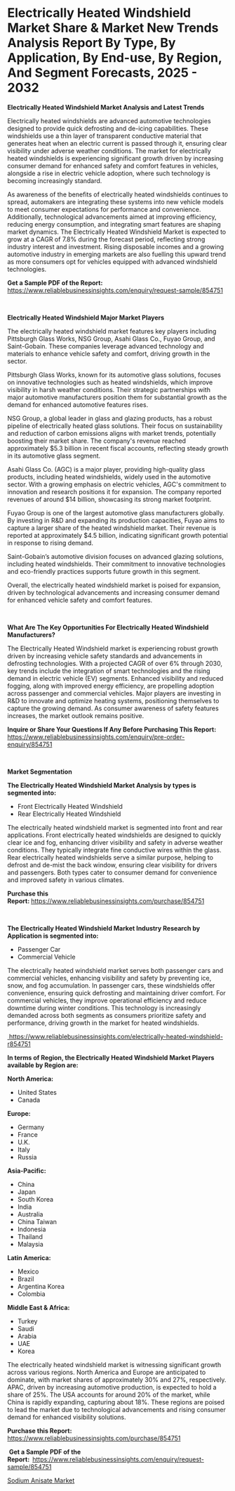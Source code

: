 <p><h1>Electrically Heated Windshield Market Share & Market New Trends Analysis Report By Type, By Application, By End-use, By Region, And Segment Forecasts, 2025 - 2032</h1></p><p><strong>Electrically Heated Windshield Market Analysis and Latest Trends</strong></p>
<p><p>Electrically heated windshields are advanced automotive technologies designed to provide quick defrosting and de-icing capabilities. These windshields use a thin layer of transparent conductive material that generates heat when an electric current is passed through it, ensuring clear visibility under adverse weather conditions. The market for electrically heated windshields is experiencing significant growth driven by increasing consumer demand for enhanced safety and comfort features in vehicles, alongside a rise in electric vehicle adoption, where such technology is becoming increasingly standard. </p><p>As awareness of the benefits of electrically heated windshields continues to spread, automakers are integrating these systems into new vehicle models to meet consumer expectations for performance and convenience. Additionally, technological advancements aimed at improving efficiency, reducing energy consumption, and integrating smart features are shaping market dynamics. The Electrically Heated Windshield Market is expected to grow at a CAGR of 7.8% during the forecast period, reflecting strong industry interest and investment. Rising disposable incomes and a growing automotive industry in emerging markets are also fuelling this upward trend as more consumers opt for vehicles equipped with advanced windshield technologies.</p></p>
<p><strong>Get a Sample PDF of the Report:&nbsp;</strong> <a href="https://www.reliablebusinessinsights.com/enquiry/request-sample/854751?utm_campaign=3455&utm_medium=2&utm_source=Github&utm_content=ia&utm_term=31032025&utm_id=electrically-heated-windshield">https://www.reliablebusinessinsights.com/enquiry/request-sample/854751</a></p>
<p>&nbsp;</p>
<p><strong>Electrically Heated Windshield Major Market Players</strong></p>
<p><p>The electrically heated windshield market features key players including Pittsburgh Glass Works, NSG Group, Asahi Glass Co., Fuyao Group, and Saint-Gobain. These companies leverage advanced technology and materials to enhance vehicle safety and comfort, driving growth in the sector.</p><p>Pittsburgh Glass Works, known for its automotive glass solutions, focuses on innovative technologies such as heated windshields, which improve visibility in harsh weather conditions. Their strategic partnerships with major automotive manufacturers position them for substantial growth as the demand for enhanced automotive features rises.</p><p>NSG Group, a global leader in glass and glazing products, has a robust pipeline of electrically heated glass solutions. Their focus on sustainability and reduction of carbon emissions aligns with market trends, potentially boosting their market share. The company's revenue reached approximately $5.3 billion in recent fiscal accounts, reflecting steady growth in its automotive glass segment.</p><p>Asahi Glass Co. (AGC) is a major player, providing high-quality glass products, including heated windshields, widely used in the automotive sector. With a growing emphasis on electric vehicles, AGC's commitment to innovation and research positions it for expansion. The company reported revenues of around $14 billion, showcasing its strong market footprint.</p><p>Fuyao Group is one of the largest automotive glass manufacturers globally. By investing in R&D and expanding its production capacities, Fuyao aims to capture a larger share of the heated windshield market. Their revenue is reported at approximately $4.5 billion, indicating significant growth potential in response to rising demand.</p><p>Saint-Gobain’s automotive division focuses on advanced glazing solutions, including heated windshields. Their commitment to innovative technologies and eco-friendly practices supports future growth in this segment. </p><p>Overall, the electrically heated windshield market is poised for expansion, driven by technological advancements and increasing consumer demand for enhanced vehicle safety and comfort features.</p></p>
<p>&nbsp;</p>
<p><strong>What Are The Key Opportunities For Electrically Heated Windshield Manufacturers?</strong></p>
<p><p>The Electrically Heated Windshield market is experiencing robust growth driven by increasing vehicle safety standards and advancements in defrosting technologies. With a projected CAGR of over 6% through 2030, key trends include the integration of smart technologies and the rising demand in electric vehicle (EV) segments. Enhanced visibility and reduced fogging, along with improved energy efficiency, are propelling adoption across passenger and commercial vehicles. Major players are investing in R&D to innovate and optimize heating systems, positioning themselves to capture the growing demand. As consumer awareness of safety features increases, the market outlook remains positive.</p></p>
<p><strong>Inquire or Share Your Questions If Any Before Purchasing This Report:</strong> <a href="https://www.reliablebusinessinsights.com/enquiry/pre-order-enquiry/854751?utm_campaign=3455&utm_medium=2&utm_source=Github&utm_content=ia&utm_term=31032025&utm_id=electrically-heated-windshield">https://www.reliablebusinessinsights.com/enquiry/pre-order-enquiry/854751</a></p>
<p>&nbsp;</p>
<p><strong>Market Segmentation</strong></p>
<p><strong>The Electrically Heated Windshield Market Analysis by types is segmented into:</strong></p>
<p><ul><li>Front Electrically Heated Windshield</li><li>Rear Electrically Heated Windshield</li></ul></p>
<p><p>The electrically heated windshield market is segmented into front and rear applications. Front electrically heated windshields are designed to quickly clear ice and fog, enhancing driver visibility and safety in adverse weather conditions. They typically integrate fine conductive wires within the glass. Rear electrically heated windshields serve a similar purpose, helping to defrost and de-mist the back window, ensuring clear visibility for drivers and passengers. Both types cater to consumer demand for convenience and improved safety in various climates.</p></p>
<p><strong>Purchase this Report:&nbsp;</strong><a href="https://www.reliablebusinessinsights.com/purchase/854751?utm_campaign=3455&utm_medium=2&utm_source=Github&utm_content=ia&utm_term=31032025&utm_id=electrically-heated-windshield">https://www.reliablebusinessinsights.com/purchase/854751</a></p>
<p>&nbsp;</p>
<p><strong>The Electrically Heated Windshield Market Industry Research by Application is segmented into:</strong></p>
<p><ul><li>Passenger Car</li><li>Commercial Vehicle</li></ul></p>
<p><p>The electrically heated windshield market serves both passenger cars and commercial vehicles, enhancing visibility and safety by preventing ice, snow, and fog accumulation. In passenger cars, these windshields offer convenience, ensuring quick defrosting and maintaining driver comfort. For commercial vehicles, they improve operational efficiency and reduce downtime during winter conditions. This technology is increasingly demanded across both segments as consumers prioritize safety and performance, driving growth in the market for heated windshields.</p></p>
<p><a href="https://www.reliablebusinessinsights.com/electrically-heated-windshield-r854751?utm_campaign=3455&utm_medium=2&utm_source=Github&utm_content=ia&utm_term=31032025&utm_id=electrically-heated-windshield">&nbsp;https://www.reliablebusinessinsights.com/electrically-heated-windshield-r854751</a></p>
<p><strong>In terms of Region, the Electrically Heated Windshield Market Players available by Region are:</strong></p>
<p>
    <p> <strong> North America: </strong>
        <ul>
            <li>United States</li>
            <li>Canada</li>
        </ul>
        </p> 
    <p> <strong> Europe: </strong>
        <ul>
            <li>Germany</li>
            <li>France</li>
            <li>U.K.</li>
            <li>Italy</li>
            <li>Russia</li>
        </ul>
        </p> 
    <p> <strong> Asia-Pacific: </strong>
        <ul>
            <li>China</li>
            <li>Japan</li>
            <li>South Korea</li>
            <li>India</li>
            <li>Australia</li>
            <li>China Taiwan</li>
            <li>Indonesia</li>
            <li>Thailand</li>
            <li>Malaysia</li>
        </ul>
        </p> 
    <p> <strong> Latin America: </strong>
        <ul>
            <li>Mexico</li>
            <li>Brazil</li>
            <li>Argentina Korea</li>
            <li>Colombia</li>
        </ul>
        </p> 
    <p> <strong> Middle East & Africa: </strong>
        <ul>
            <li>Turkey</li>
            <li>Saudi</li>
            <li>Arabia</li>
            <li>UAE</li>
            <li>Korea</li>
        </ul>
    </p>
    </p>
<p><p>The electrically heated windshield market is witnessing significant growth across various regions. North America and Europe are anticipated to dominate, with market shares of approximately 30% and 27%, respectively. APAC, driven by increasing automotive production, is expected to hold a share of 25%. The USA accounts for around 20% of the market, while China is rapidly expanding, capturing about 18%. These regions are poised to lead the market due to technological advancements and rising consumer demand for enhanced visibility solutions.</p></p>
<p><strong>Purchase this Report: </strong><a href="https://www.reliablebusinessinsights.com/purchase/854751?utm_campaign=3455&utm_medium=2&utm_source=Github&utm_content=ia&utm_term=31032025&utm_id=electrically-heated-windshield">https://www.reliablebusinessinsights.com/purchase/854751</a></p>
<p>&nbsp;<strong>Get a Sample PDF of the Report:&nbsp;&nbsp;</strong><a href="https://www.reliablebusinessinsights.com/enquiry/request-sample/854751?utm_campaign=3455&utm_medium=2&utm_source=Github&utm_content=ia&utm_term=31032025&utm_id=electrically-heated-windshield">https://www.reliablebusinessinsights.com/enquiry/request-sample/854751</a></p>
<p><strong></strong></p>
<p><p><a href="https://github.com/failarustic/Market-Research-Report-List-1/blob/main/sodium-anisate-market.md?utm_campaign=3455&utm_medium=2&utm_source=Github&utm_content=ia&utm_term=31032025&utm_id=electrically-heated-windshield">Sodium Anisate Market</a></p></p>